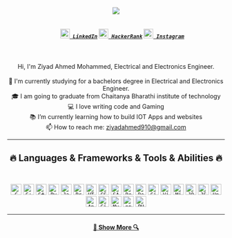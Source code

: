 <h1 align="center">
  <a href="https://git.io/typing-svg">
    <img src="https://readme-typing-svg.herokuapp.com/?lines=Hello,+There!+👋;This+is+Ziyad+Ahmed....;Nice+to+meet+you!&center=true&size=30">
  </a>
</h1>

<h5 align="center">
  <code>
    <a href="https://www.linkedin.com/in/ziyadahmed/" title="LinkedIn Profile"><img width="22" src="https://github.com/zumrudu-anka/zumrudu-anka/blob/master/images/linkedin.svg"> LinkedIn</a></code>
  <code><a href="https://www.hackerrank.com/ziyadahmed910" title="HackerRank Profile"><img width="22" src="https://github.com/zumrudu-anka/zumrudu-anka/blob/master/images/hackerrank.png"> HackerRank</a></code>
  <code><a href="https://www.instagram.com/zeeuthegreat/" title="Instagram Profile"><img width="22" src="https://github.com/zumrudu-anka/zumrudu-anka/blob/master/images/instagram.svg"> Instagram</a></code>
</h5>
<br>
<p align="center">
  Hi, I'm Ziyad Ahmed Mohammed, Electrical and Electronics Engineer.
  <br>
  <br>
  🔬 I'm currently studying for a bachelors degree in Electrical and Electronics Engineer.
  <br>
  🎓 I am going to graduate from Chaitanya Bharathi institute of technology
  <br>
  💻 I love writing code and Gaming
  <br>
  📚 I’m currently learning how to build IOT Apps and websites
  <br>
  📫 How to reach me: <a href="mailto: ziyadahmed910@gmail.com">ziyadahmed910@gmail.com</a>
</p>

<hr>
<h2 align="center">🔥 Languages & Frameworks & Tools & Abilities 🔥</h2>
<br>
<p align="center">
  <code><img title="C" height="25" src="https://github.com/zumrudu-anka/zumrudu-anka/blob/master/images/c.svg"></code>
  <code><img title="C++" height="25" src="https://github.com/zumrudu-anka/zumrudu-anka/blob/master/images/cpp.svg"></code>
  <code><img title="C#" height="25" src="https://github.com/zumrudu-anka/zumrudu-anka/blob/master/images/cSharp.svg"></code>
  <code><img title="Python" height="25" src="https://github.com/zumrudu-anka/zumrudu-anka/blob/master/images/python-original.svg"></code>
  <code><img title="Javascript" height="25" src="https://github.com/zumrudu-anka/zumrudu-anka/blob/master/images/javascript.svg"></code>
  <code><img title="Problem Solving" height="25" src="https://github.com/zumrudu-anka/zumrudu-anka/blob/master/images/problemSolving.png"></code>
  <code><img title="HTML5" height="25" src="https://github.com/zumrudu-anka/zumrudu-anka/blob/master/images/html5.svg"></code>
  <code><img title="CSS" height="25" src="https://github.com/zumrudu-anka/zumrudu-anka/blob/master/images/css.svg"></code>
  <code><img title="SASS" height="25" src="https://github.com/zumrudu-anka/zumrudu-anka/blob/master/images/sass.svg"></code>
  <code><img title="React" height="25" src="https://github.com/zumrudu-anka/zumrudu-anka/blob/master/images/react-original.svg"></code>
  <code><img title="Redux" height="25" src="https://github.com/zumrudu-anka/zumrudu-anka/blob/master/images/redux.svg"></code>
  <code><img title="Git" height="25" src="https://github.com/zumrudu-anka/zumrudu-anka/blob/master/images/git-original.svg"></code>
  <code><img title="Visual Studio Code" height="25" src="https://github.com/zumrudu-anka/zumrudu-anka/blob/master/images/vscode.png"></code>
  <code><img title="Microsoft Visual Studio" height="25" src="https://github.com/zumrudu-anka/zumrudu-anka/blob/master/images/visualstudio.png"></code>
  <code><img title="JQuery" height="25" src="https://github.com/zumrudu-anka/zumrudu-anka/blob/master/images/jquery-original.svg"></code>
  <code><img title="JSON" height="25" src="https://github.com/zumrudu-anka/zumrudu-anka/blob/master/images/json.svg"></code>
  <code><img title="Unity" height="25" src="https://github.com/zumrudu-anka/zumrudu-anka/blob/master/images/unity3d.svg"></code>
  <code><img title="Android" height="25" src="https://github.com/zumrudu-anka/zumrudu-anka/blob/master/images/android.svg"></code>
  <code><img title="GitHub" height="25" src="https://github.com/zumrudu-anka/zumrudu-anka/blob/master/images/github.svg"></code>
  <code><img title="MySQL" height="25" src="https://github.com/zumrudu-anka/zumrudu-anka/blob/master/images/mysql.svg"></code>
  <code><img title="npm" height="25" src="https://github.com/zumrudu-anka/zumrudu-anka/blob/master/images/npm.svg"></code>
  <code><img title="PHP" height="25" src="https://github.com/zumrudu-anka/zumrudu-anka/blob/master/images/php.svg"></code>
</p>
<hr>
<!-- 
<h2 align="center">⚡ Stats ⚡</h2>
<br>
<p align=center>
  <div align=center>
    <a href="https://github.com/denvercoder1/github-readme-streak-stats" title="Go to Source">
      <img align="left" width=396 src="https://github-readme-streak-stats.herokuapp.com/?user=zumrudu-anka&theme=react&border=61dafb&hide_border=true" alt="zumrudu-anka" />
    </a>
    <a href="https://github.com/anuraghazra/github-readme-stats" title="Go to Source">
      <img align="right" width=396 src="https://github-readme-stats.vercel.app/api?username=zumrudu-anka&show_icons=true&theme=react&border_color=61dafb&hide_border=true" />
    </a>
  </div>
  <br><br><br><br><br><br><br><br><br>
  <div align=center>
    <a href="https://github.com/anuraghazra/github-readme-stats">
      <img width=325 align="center" src="https://github-readme-stats.vercel.app/api/top-langs/?username=zumrudu-anka&hide=c%23,powershell,Mathematica,Ruby,Objective-C,Objective-C%2b%2b,Cuda&title_color=61dafb&text_color=ffffff&icon_color=61dafb&bg_color=20232a&langs_count=8&layout=compact&border_color=61dafb&hide_border=true" />
    </a>
  </div>
  <br>
  <img src="https://activity-graph.herokuapp.com/graph?username=zumrudu-anka&theme=react-dark&bg_color=20232a&hide_border=true" width="100%"/>
</p>

<hr> -->

<!-- <h2 align="center">👨‍💻 Repositories 👨‍💻</h2>
<br>
<div width="100%" align="center">
  <a align="left" href="https://github.com/zumrudu-anka/Algorithms" title="Algorithms"><img align="left" height="115" src="https://github-readme-stats.vercel.app/api/pin/?username=zumrudu-anka&repo=Algorithms&theme=react&border_color=61dafb&border_radius=10"></a><a align="right" href="https://github.com/zumrudu-anka/DataStructures" title="Data Structures"><img align="right" height="115" src="https://github-readme-stats.vercel.app/api/pin/?username=zumrudu-anka&repo=DataStructures&theme=react&border_color=61dafb&border_radius=10"></a>
</div>
<br/><br/><br/><br/><br/><br/>
<div width="100%" align="center">
  <a align="left" href="https://github.com/zumrudu-anka/Turkce-Heceleme-CPP" title="Turkce-Heceleme-CPP"><img align="left" height="115" src="https://github-readme-stats.vercel.app/api/pin/?username=zumrudu-anka&repo=Turkce-Heceleme-CPP&theme=react&border_color=61dafb&border_radius=10"></a>
  <a align="right" href="https://github.com/zumrudu-anka/CopyMoveForgeryDetectionWithDCT" title="Copy&Move Forgery Detection With DCT"><img align="right" height="115" src="https://github-readme-stats.vercel.app/api/pin/?username=zumrudu-anka&repo=CopyMoveForgeryDetectionWithDCT&theme=react&border_color=61dafb&border_radius=10"></a>
</div>
<br/><br/><br/><br/><br/><br/>
<div width="100%" align="center">
  <a align="left" href="https://github.com/zumrudu-anka/cpp-openmp-needleman-wunsch" title="Needleman Wunsch Algorithm With OpenMP"><img align="left" height="115" src="https://github-readme-stats.vercel.app/api/pin/?username=zumrudu-anka&repo=cpp-openmp-needleman-wunsch&theme=react&border_color=61dafb&border_radius=10"></a>
  <a align="right" href="https://github.com/zumrudu-anka/cpp-artificial-neural-networks" title="Artificial Neural Networks"><img align="right" height="115" src="https://github-readme-stats.vercel.app/api/pin/?username=zumrudu-anka&repo=cpp-artificial-neural-networks&theme=react&border_color=61dafb&border_radius=10"></a>
</div>
<br/><br/><br/><br/><br/><br/>
<div width="100%" align="center">
  <a align="left" href="https://github.com/zumrudu-anka/javascript-minesweeper" title="Minesweeper"><img align="left" height="115" src="https://github-readme-stats.vercel.app/api/pin/?username=zumrudu-anka&repo=javascript-minesweeper&theme=react&border_color=61dafb&border_radius=10"></a>
  <a align="right" href="https://github.com/zumrudu-anka/KTU-TraditionalComputerOlympics-2019" title="KTU Traditional Computer Olympics 2019-2020"><img align="right" height="115" src="https://github-readme-stats.vercel.app/api/pin/?username=zumrudu-anka&repo=KTU-TraditionalComputerOlympics-2019&theme=react&border_color=61dafb&border_radius=10"></a>
</div>
<br><br><br><br><br><br>-->
<h4 align="center">
  <a href="https://github.com/ZiyadAhmed910?tab=repositories" title="Show Repositories">🔎 Show More 🔍</a>
</h4> 


<!--
**zumrudu-anka/zumrudu-anka** is a ✨ _special_ ✨ repository because its `README.md` (this file) appears on your GitHub profile.
Here are some ideas to get you started:
- 🔭 I’m currently working on ...
- 🌱 I’m currently learning ...
- 👯 I’m looking to collaborate on ...
- 🤔 I’m looking for help with ...
- 💬 Ask me about ...
- 📫 How to reach me: ...
- 😄 Pronouns: ...
- ⚡ Fun fact: ...
Notes: If you want use this readme, firstly star it please. If you can't align your repositories like this, please change your repository desription to shorter than now. Maybe 4 or 5 word will be good.
![Metrics](https://metrics.lecoq.io/zumrudu-anka?template=classic&base.header=0&base.activity=0&base.community=0&base.repositories=0&base.metadata=0&achievements=1&achievements.threshold=C&achievements.secrets=true&achievements.limit=0&config.timezone=Europe%2FIstanbul)
-->
